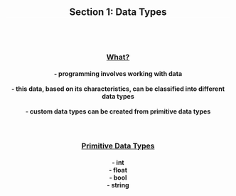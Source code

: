 <div align='center'>
<h2 style='border: solid white 1px;'>Section 1: Data Types<h2>
<br>

<h3 style='text-decoration: underline;'>What?</h3>
<h4>
- programming involves working with data
<br>
<br>
- this data, based on its characteristics, can be classified into different data types
<br>
<br>
- custom data types can be created from primitive data types
</h4>

<br>

<h3 style='text-decoration: underline;'>Primitive Data Types</h3>
<h4>
- int
<br>
- float
<br>
- bool
<br>
- string
</h4>

<br>

</div>